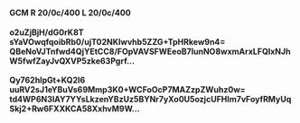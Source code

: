 #### GCM R 20/0c/400 L 20/0c/400
**o2uZjBjH/dG0rK8T**<br/>**sYaVOwqfqoibRb0/ujT02NKIwvhb5ZZG+TpHRkew9n4=**<br/>**QBeNoVJTnfwd4QjYEtCC8/FOpVAVSFWEeoB7lunNO8wxmArxLFQIxNJhW5fwfZayJvQXVP5zke63Pgrf...**<br/><br/>
**Qy762hIpGt+KQ2I6**<br/>**uuRV2sJ1eYBuVs69Mmp3K0+WCFoOcP7MAZzpZWuhz0w=**<br/>**td4WP6N3IAY7YYsLkzenYBzUz5BYNr7yXo0U5ozjcUFHIm7vFoyfRMyUqSkj2+Rw6FXXKCA58XxhvM9W...**